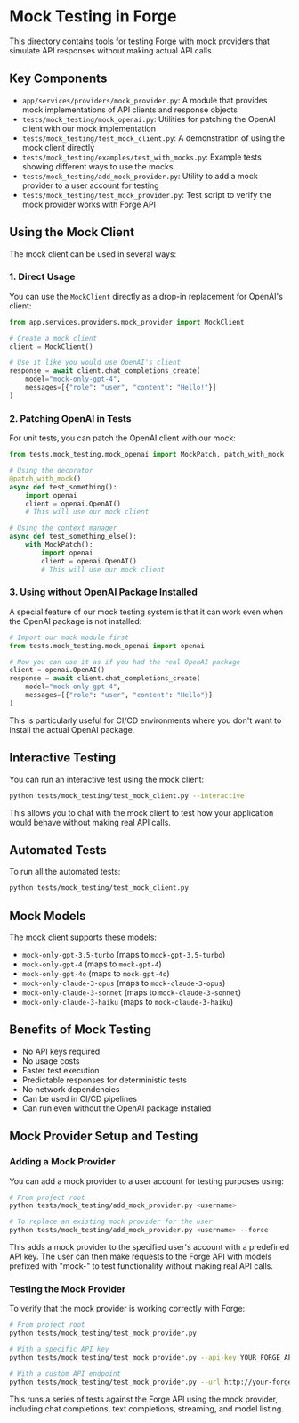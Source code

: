 # Mock Testing in Forge

This directory contains tools for testing Forge with mock providers that simulate API responses without making actual API calls.

## Key Components

- `app/services/providers/mock_provider.py`: A module that provides mock implementations of API clients and response objects
- `tests/mock_testing/mock_openai.py`: Utilities for patching the OpenAI client with our mock implementation
- `tests/mock_testing/test_mock_client.py`: A demonstration of using the mock client directly
- `tests/mock_testing/examples/test_with_mocks.py`: Example tests showing different ways to use the mocks
- `tests/mock_testing/add_mock_provider.py`: Utility to add a mock provider to a user account for testing
- `tests/mock_testing/test_mock_provider.py`: Test script to verify the mock provider works with Forge API

## Using the Mock Client

The mock client can be used in several ways:

### 1. Direct Usage

You can use the `MockClient` directly as a drop-in replacement for OpenAI's client:

```python
from app.services.providers.mock_provider import MockClient

# Create a mock client
client = MockClient()

# Use it like you would use OpenAI's client
response = await client.chat_completions_create(
    model="mock-only-gpt-4",
    messages=[{"role": "user", "content": "Hello!"}]
)
```

### 2. Patching OpenAI in Tests

For unit tests, you can patch the OpenAI client with our mock:

```python
from tests.mock_testing.mock_openai import MockPatch, patch_with_mock

# Using the decorator
@patch_with_mock()
async def test_something():
    import openai
    client = openai.OpenAI()
    # This will use our mock client

# Using the context manager
async def test_something_else():
    with MockPatch():
        import openai
        client = openai.OpenAI()
        # This will use our mock client
```

### 3. Using without OpenAI Package Installed

A special feature of our mock testing system is that it can work even when the OpenAI package is not installed:

```python
# Import our mock module first
from tests.mock_testing.mock_openai import openai

# Now you can use it as if you had the real OpenAI package
client = openai.OpenAI()
response = await client.chat_completions_create(
    model="mock-only-gpt-4",
    messages=[{"role": "user", "content": "Hello"}]
)
```

This is particularly useful for CI/CD environments where you don't want to install the actual OpenAI package.

## Interactive Testing

You can run an interactive test using the mock client:

```bash
python tests/mock_testing/test_mock_client.py --interactive
```

This allows you to chat with the mock client to test how your application would behave without making real API calls.

## Automated Tests

To run all the automated tests:

```bash
python tests/mock_testing/test_mock_client.py
```

## Mock Models

The mock client supports these models:

- `mock-only-gpt-3.5-turbo` (maps to `mock-gpt-3.5-turbo`)
- `mock-only-gpt-4` (maps to `mock-gpt-4`)
- `mock-only-gpt-4o` (maps to `mock-gpt-4o`)
- `mock-only-claude-3-opus` (maps to `mock-claude-3-opus`)
- `mock-only-claude-3-sonnet` (maps to `mock-claude-3-sonnet`)
- `mock-only-claude-3-haiku` (maps to `mock-claude-3-haiku`)

## Benefits of Mock Testing

- No API keys required
- No usage costs
- Faster test execution
- Predictable responses for deterministic tests
- No network dependencies
- Can be used in CI/CD pipelines
- Can run even without the OpenAI package installed

## Mock Provider Setup and Testing

### Adding a Mock Provider

You can add a mock provider to a user account for testing purposes using:

```bash
# From project root
python tests/mock_testing/add_mock_provider.py <username>

# To replace an existing mock provider for the user
python tests/mock_testing/add_mock_provider.py <username> --force
```

This adds a mock provider to the specified user's account with a predefined API key. The user can then make requests to the Forge API with models prefixed with "mock-" to test functionality without making real API calls.

### Testing the Mock Provider

To verify that the mock provider is working correctly with Forge:

```bash
# From project root
python tests/mock_testing/test_mock_provider.py

# With a specific API key
python tests/mock_testing/test_mock_provider.py --api-key YOUR_FORGE_API_KEY

# With a custom API endpoint
python tests/mock_testing/test_mock_provider.py --url http://your-forge-instance:8000
```

This runs a series of tests against the Forge API using the mock provider, including chat completions, text completions, streaming, and model listing.
